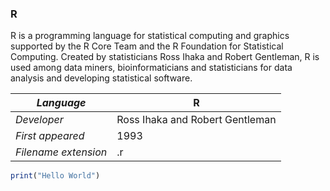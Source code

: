 ### R
R is a programming language for statistical computing and graphics supported by the R Core Team and the R Foundation for Statistical Computing. Created by statisticians Ross Ihaka and Robert Gentleman, R is used among data miners, bioinformaticians and statisticians for data analysis and developing statistical software.

|_Language_|R|
|-|-|
|_Developer_|Ross Ihaka and Robert Gentleman|
|_First appeared_|1993|
|_Filename extension_|.r|

```HelloWorld.r
print("Hello World")